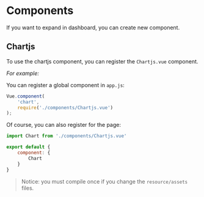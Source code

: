 # Components

If you want to expand in dashboard, you can create new component.

## Chartjs

To use the chartjs component, you can register the `Chartjs.vue` component. 

_For example:_

You can register a global component in `app.js`:

```javascript
Vue.component(
    'chart',
    require('./components/Chartjs.vue')
);
```
Of course, you can also register for the page:

```javascript
import Chart from './components/Chartjs.vue'

export default {
    component: {
        Chart
    }
}

```

> Notice: you must compile once if you change the `resource/assets` files.